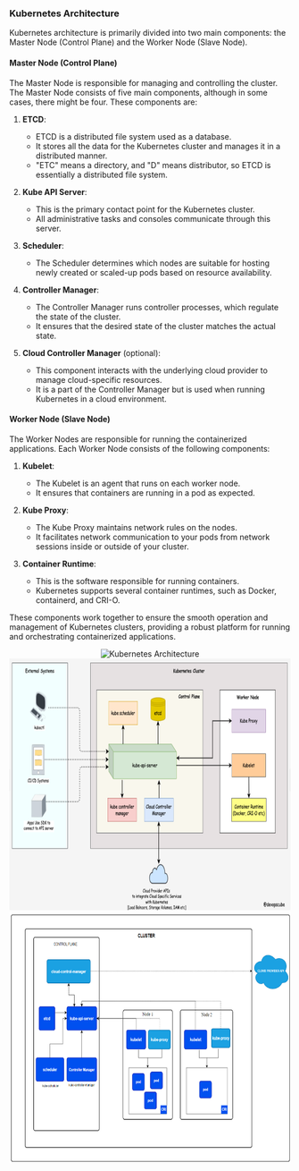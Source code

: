 ### Kubernetes Architecture

Kubernetes architecture is primarily divided into two main components: the Master Node (Control Plane) and the Worker Node (Slave Node).

#### Master Node (Control Plane)

The Master Node is responsible for managing and controlling the cluster. The Master Node consists of five main components, although in some cases, there might be four. These components are:

1. **ETCD**:
   - ETCD is a distributed file system used as a database.
   - It stores all the data for the Kubernetes cluster and manages it in a distributed manner.
   - "ETC" means a directory, and "D" means distributor, so ETCD is essentially a distributed file system.

2. **Kube API Server**:
   - This is the primary contact point for the Kubernetes cluster.
   - All administrative tasks and consoles communicate through this server.

3. **Scheduler**:
   - The Scheduler determines which nodes are suitable for hosting newly created or scaled-up pods based on resource availability.

4. **Controller Manager**:
   - The Controller Manager runs controller processes, which regulate the state of the cluster.
   - It ensures that the desired state of the cluster matches the actual state.

5. **Cloud Controller Manager** (optional):
   - This component interacts with the underlying cloud provider to manage cloud-specific resources.
   - It is a part of the Controller Manager but is used when running Kubernetes in a cloud environment.

#### Worker Node (Slave Node)

The Worker Nodes are responsible for running the containerized applications. Each Worker Node consists of the following components:

1. **Kubelet**:
   - The Kubelet is an agent that runs on each worker node.
   - It ensures that containers are running in a pod as expected.

2. **Kube Proxy**:
   - The Kube Proxy maintains network rules on the nodes.
   - It facilitates network communication to your pods from network sessions inside or outside of your cluster.

3. **Container Runtime**:
   - This is the software responsible for running containers.
   - Kubernetes supports several container runtimes, such as Docker, containerd, and CRI-O. 

These components work together to ensure the smooth operation and management of Kubernetes clusters, providing a robust platform for running and orchestrating containerized applications.

<div style="text-align: center;">
  <img src="../../pics/kubernetes-architecture-prerit.png" alt="Kubernetes Architecture" style="width: 600px; height: 450px;">
</div>

<div style="text-align: center;">
  <img src="../../pics/kubernetes-cluster-architecture 1.png" alt="Kubernetes Architecture" style="width: 600px; height: 450px;">
</div>


<div style="text-align: center;">
  <img src="../../pics/kubernetes-cluster-architecture.png" alt="Kubernetes Architecture" style="width: 600px; height: 450px;">
</div>
